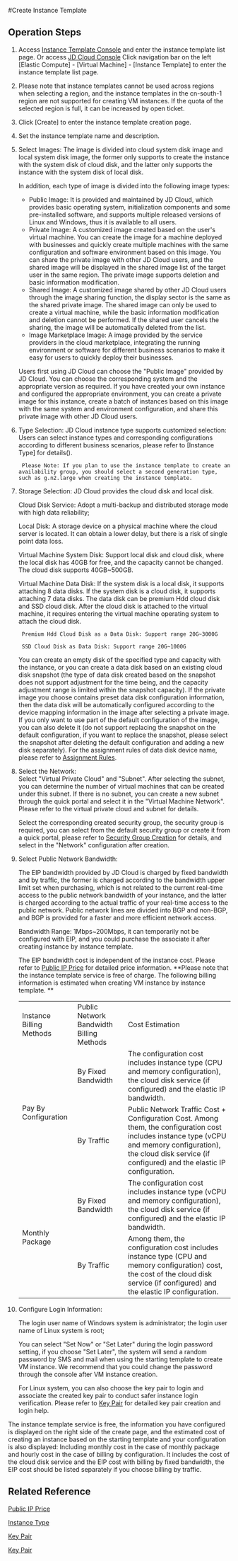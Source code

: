 #Create Instance Template
## Operation Steps
1.  Access [Instance Template Console](https://cns-console.jdcloud.com/host/launchtemplate/list) and enter the instance template list page. Or access [JD Cloud Console](https://console.jdcloud.com) Click navigation bar on the left [Elastic Compute] - [Virtual Machine] - [Instance Template] to enter the instance template list page.
2. Please note that instance templates cannot be used across regions when selecting a region, and the instance templates in the cn-south-1 region are not supported for creating VM instances. If the quota of the selected region is full, it can be increased by open ticket.
3. Click [Create] to enter the instance template creation page.
4. Set the instance template name and description.
5. Select Images:
	The image is divided into cloud system disk image and local system disk image, the former only supports to create the instance with the system disk of cloud disk, and the latter only supports the instance with the system disk of local disk.
	
	In addition, each type of image is divided into the following image types:
	
	* Public Image: It is provided and maintained by JD Cloud, which provides basic operating system, initialization components and some pre-installed software, and supports multiple released versions of Linux and Windows, thus it is available to all users.
	* Private Image: A customized image created based on the user's virtual machine. You can create the image for a machine deployed with businesses and quickly create multiple machines with the same configuration and software environment based on this image. You can share the private image with other JD Cloud users, and the shared image will be displayed in the shared image list of the target user in the same region. The private image supports deletion and basic information modification.
	* Shared Image: A customized image shared by other JD Cloud users through the image sharing function, the display sector is the same as the shared private image. The shared image can only be used to create a virtual machine, while the basic information modification and deletion cannot be performed. If the shared user cancels the sharing, the image will be automatically deleted from the list.
	* Image Marketplace Image: A image provided by the service providers in the cloud marketplace, integrating the running environment or software for different business scenarios to make it easy for users to quickly deploy their businesses.
	
	Users first using JD Cloud can choose the "Public Image" provided by JD Cloud. You can choose the corresponding system and the appropriate version as required. If you have created your own instance and configured the appropriate environment, you can create a private image for this instance, create a batch of instances based on this image with the same system and environment configuration, and share this private image with other JD Cloud users.


6. Type Selection: JD Cloud instance type supports customized selection: Users can select instance types and corresponding configurations according to different business scenarios, please refer to [Instance Type] for details().

		Please Note: If you plan to use the instance template to create an  availability group, you should select a second generation type, such as g.n2.large when creating the instance template.

7. Storage Selection: JD Cloud provides the cloud disk and local disk.
	
	Cloud Disk Service: Adopt a multi-backup and distributed storage mode with high data reliability;
	
	Local Disk: A storage device on a physical machine where the cloud server is located. It can obtain a lower delay, but there is a risk of single point data loss.

	Virtual Machine System Disk: Support local disk and cloud disk, where the local disk has 40GB for free, and the capacity cannot be changed. The cloud disk supports 40GB~500GB.

	Virtual Machine Data Disk: If the system disk is a local disk, it supports attaching 8 data disks. If the system disk is a cloud disk, it supports attaching 7 data disks. The data disk can be premium Hdd cloud disk and SSD cloud disk. After the cloud disk is attached to the virtual machine, it requires entering the virtual machine operating system to attach the cloud disk.

		Premium Hdd Cloud Disk as a Data Disk: Support range 20G~3000G

		SSD Cloud Disk as Data Disk: Support range 20G~1000G

	You can create an empty disk of the specified type and capacity with the instance, or you can create a data disk based on an existing cloud disk snapshot (the type of data disk created based on the snapshot does not support adjustment for the time being, and the capacity adjustment range is limited within the snapshot capacity). If the private image you choose contains preset data disk configuration information, then the data disk will be automatically configured according to the device mapping information in the image after selecting a private image. If you only want to use part of the default configuration of the image, you can also delete it (do not support replacing the snapshot on the default configuration, if you want to replace the snapshot, please select the snapshot after deleting the default configuration and adding a new disk separately). For the assignment rules of data disk device name, please refer to [ Assignment Rules](../Storage/Assign-Device-Name.md).

8. Select the Network: <br> Select "Virtual Private Cloud" and "Subnet". After selecting the subnet, you can determine the number of virtual machines that can be created under this subnet. If there is no subnet, you can create a new subnet through the quick portal and select it in the "Virtual Machine Network". Please refer to the virtual private cloud and subnet for details.        

	Select the corresponding created security group, the security group is required, you can select from the default security group or create it from a quick portal, please refer to [Security Group Creation](../Security-Group/Create-Security-Group.md) for details, and select in the "Network" configuration after creation.


9. Select Public Network Bandwidth:

	The EIP bandwidth provided by JD Cloud is charged by fixed bandwidth and by traffic, the former is charged according to the bandwidth upper limit set when purchasing, which is not related to the current real-time access to the public network bandwidth of your instance, and the latter is charged according to the actual traffic of your real-time access to the public network.
    Public network lines are divided into BGP and non-BGP, and BGP is provided for a faster and more efficient network access.        

	Bandwidth Range: 1Mbps~200Mbps, it can temporarily not be configured with EIP, and you could purchase the associate it after creating instance by instance template.

	The EIP bandwidth cost is independent of the instance cost. Please refer to [Public IP Price]() for detailed price information.
**Please note that the instance template service is free of charge. The following billing information is estimated when creating VM instance by instance template. **
	<table>
	   <tr>
	      <td >Instance Billing Methods</td>
	      <td >Public Network Bandwidth Billing Methods</td>
	      <td >Cost Estimation</td>
	   </tr>
	   <tr>
		   <td rowspan="2">Pay By Configuration  </td>
	      <td >By Fixed Bandwidth </td>
	      <td > The configuration cost includes instance type (CPU and memory configuration), the cloud disk service (if configured) and the elastic IP bandwidth.</td>
	   </tr>
	   <tr>
	      <td >By Traffic </td>
	      <td > Public Network Traffic Cost + Configuration Cost. Among them, the configuration cost includes instance type (vCPU and memory configuration), the cloud disk service (if configured) and the elastic IP configuration.           </td>
	   </tr>
	   <tr>
		   <td rowspan="2">Monthly Package  </td>
	      <td >By Fixed Bandwidth </td>
	      <td > The configuration cost includes instance type (vCPU and memory configuration), the cloud disk service (if configured) and the elastic IP bandwidth.</td>
	   </tr>
	   <tr>
	      <td >By Traffic </td>
	      <td > Among them, the configuration cost includes instance type (CPU and memory configuration) cost, the cost of the cloud disk service (if configured) and the elastic IP configuration.     </td>
	   </tr>
   </table>

10. Configure Login Information:

	The login user name of Windows system is administrator;  the login user name of Linux system is root;    
    
	You can select "Set Now" or "Set Later" during the login password setting, if you choose "Set Later", the system will send a random password by SMS and mail when using the starting template to create VM instance. We recommend that you could change the password through the console after VM instance creation.    
    
	For Linux system, you can also choose the key pair to login and associate the created key pair to conduct safer instance login verification. Please refer to [Key Pair](../Key-Pair/KeyPair-Overview) for detailed key pair creation and login help.


The instance template service is free, the information you have configured is displayed on the right side of the create page, and the estimated cost of creating an instance based on the starting template and your configuration is also displayed: Including monthly cost in the case of monthly package and hourly cost in the case of billing by configuration. It includes the cost of the cloud disk service and the EIP cost with billing by fixed bandwidth, the EIP cost should be listed separately if you choose billing by traffic.

## Related Reference

[Public IP Price]()

[Instance Type]()

[Key Pair](../Key-Pair/KeyPair-Overview)

[Key Pair]()